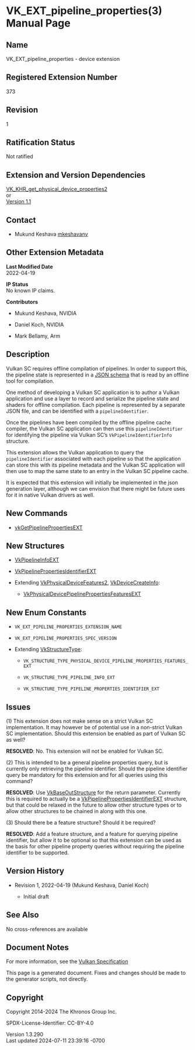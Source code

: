 # VK_EXT_pipeline_properties(3) Manual Page

## Name

VK_EXT_pipeline_properties - device extension



## <a href="#_registered_extension_number" class="anchor"></a>Registered Extension Number

373

## <a href="#_revision" class="anchor"></a>Revision

1

## <a href="#_ratification_status" class="anchor"></a>Ratification Status

Not ratified

## <a href="#_extension_and_version_dependencies" class="anchor"></a>Extension and Version Dependencies

[VK_KHR_get_physical_device_properties2](https://registry.khronos.org/vulkan/specs/1.3-extensions/man/html/VK_KHR_get_physical_device_properties2.html)  
or  
[Version 1.1](#versions-1.1)  

## <a href="#_contact" class="anchor"></a>Contact

- Mukund Keshava <a
  href="https://github.com/KhronosGroup/Vulkan-Docs/issues/new?body=%5BVK_EXT_pipeline_properties%5D%20@mkeshavanv%0A*Here%20describe%20the%20issue%20or%20question%20you%20have%20about%20the%20VK_EXT_pipeline_properties%20extension*"
  target="_blank" rel="nofollow noopener"><em></em>mkeshavanv</a>

## <a href="#_other_extension_metadata" class="anchor"></a>Other Extension Metadata

**Last Modified Date**  
2022-04-19

**IP Status**  
No known IP claims.

**Contributors**  
- Mukund Keshava, NVIDIA

- Daniel Koch, NVIDIA

- Mark Bellamy, Arm

## <a href="#_description" class="anchor"></a>Description

Vulkan SC requires offline compilation of pipelines. In order to support
this, the pipeline state is represented in a [JSON
schema](https://github.com/KhronosGroup/VulkanSC-Docs/wiki/JSON-schema)
that is read by an offline tool for compilation.

One method of developing a Vulkan SC application is to author a Vulkan
application and use a layer to record and serialize the pipeline state
and shaders for offline compilation. Each pipeline is represented by a
separate JSON file, and can be identified with a `pipelineIdentifier`.

Once the pipelines have been compiled by the offline pipeline cache
compiler, the Vulkan SC application can then use this
`pipelineIdentifier` for identifying the pipeline via Vulkan SC’s
`VkPipelineIdentifierInfo` structure.

This extension allows the Vulkan application to query the
`pipelineIdentifier` associated with each pipeline so that the
application can store this with its pipeline metadata and the Vulkan SC
application will then use to map the same state to an entry in the
Vulkan SC pipeline cache.

It is expected that this extension will initially be implemented in the
json generation layer, although we can envision that there might be
future uses for it in native Vulkan drivers as well.

## <a href="#_new_commands" class="anchor"></a>New Commands

- [vkGetPipelinePropertiesEXT](https://registry.khronos.org/vulkan/specs/1.3-extensions/man/html/vkGetPipelinePropertiesEXT.html)

## <a href="#_new_structures" class="anchor"></a>New Structures

- [VkPipelineInfoEXT](https://registry.khronos.org/vulkan/specs/1.3-extensions/man/html/VkPipelineInfoEXT.html)

- [VkPipelinePropertiesIdentifierEXT](https://registry.khronos.org/vulkan/specs/1.3-extensions/man/html/VkPipelinePropertiesIdentifierEXT.html)

- Extending [VkPhysicalDeviceFeatures2](https://registry.khronos.org/vulkan/specs/1.3-extensions/man/html/VkPhysicalDeviceFeatures2.html),
  [VkDeviceCreateInfo](https://registry.khronos.org/vulkan/specs/1.3-extensions/man/html/VkDeviceCreateInfo.html):

  - [VkPhysicalDevicePipelinePropertiesFeaturesEXT](https://registry.khronos.org/vulkan/specs/1.3-extensions/man/html/VkPhysicalDevicePipelinePropertiesFeaturesEXT.html)

## <a href="#_new_enum_constants" class="anchor"></a>New Enum Constants

- `VK_EXT_PIPELINE_PROPERTIES_EXTENSION_NAME`

- `VK_EXT_PIPELINE_PROPERTIES_SPEC_VERSION`

- Extending [VkStructureType](https://registry.khronos.org/vulkan/specs/1.3-extensions/man/html/VkStructureType.html):

  - `VK_STRUCTURE_TYPE_PHYSICAL_DEVICE_PIPELINE_PROPERTIES_FEATURES_EXT`

  - `VK_STRUCTURE_TYPE_PIPELINE_INFO_EXT`

  - `VK_STRUCTURE_TYPE_PIPELINE_PROPERTIES_IDENTIFIER_EXT`

## <a href="#_issues" class="anchor"></a>Issues

\(1\) This extension does not make sense on a strict Vulkan SC
implementation. It may however be of potential use in a non-strict
Vulkan SC implementation. Should this extension be enabled as part of
Vulkan SC as well?

**RESOLVED**: No. This extension will not be enabled for Vulkan SC.

\(2\) This is intended to be a general pipeline properties query, but is
currently only retrieving the pipeline identifier. Should the pipeline
identifier query be mandatory for this extension and for all queries
using this command?

**RESOLVED**: Use [VkBaseOutStructure](https://registry.khronos.org/vulkan/specs/1.3-extensions/man/html/VkBaseOutStructure.html) for the
return parameter. Currently this is required to actually be a
[VkPipelinePropertiesIdentifierEXT](https://registry.khronos.org/vulkan/specs/1.3-extensions/man/html/VkPipelinePropertiesIdentifierEXT.html)
structure, but that could be relaxed in the future to allow other
structure types or to allow other structures to be chained in along with
this one.

\(3\) Should there be a feature structure? Should it be required?

**RESOLVED**: Add a feature structure, and a feature for querying
pipeline identifier, but allow it to be optional so that this extension
can be used as the basis for other pipeline property queries without
requiring the pipeline identifier to be supported.

## <a href="#_version_history" class="anchor"></a>Version History

- Revision 1, 2022-04-19 (Mukund Keshava, Daniel Koch)

  - Initial draft

## <a href="#_see_also" class="anchor"></a>See Also

No cross-references are available

## <a href="#_document_notes" class="anchor"></a>Document Notes

For more information, see the <a
href="https://registry.khronos.org/vulkan/specs/1.3-extensions/html/vkspec.html#VK_EXT_pipeline_properties"
target="_blank" rel="noopener">Vulkan Specification</a>

This page is a generated document. Fixes and changes should be made to
the generator scripts, not directly.

## <a href="#_copyright" class="anchor"></a>Copyright

Copyright 2014-2024 The Khronos Group Inc.

SPDX-License-Identifier: CC-BY-4.0

Version 1.3.290  
Last updated 2024-07-11 23:39:16 -0700
